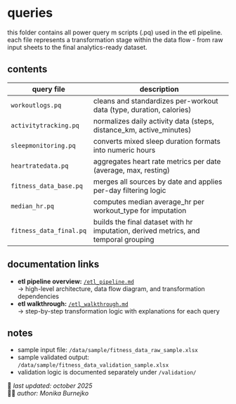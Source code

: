 # queries
this folder contains all power query m scripts (.pq) used in the etl pipeline.  
each file represents a transformation stage within the data flow - from raw input sheets to the final analytics-ready dataset.

## contents
| query file | description |
|-------------|--------------|
| `workoutlogs.pq` | cleans and standardizes per-workout data (type, duration, calories) |
| `activitytracking.pq` | normalizes daily activity data (steps, distance_km, active_minutes) |
| `sleepmonitoring.pq` | converts mixed sleep duration formats into numeric hours |
| `heartratedata.pq` | aggregates heart rate metrics per date (average, max, resting) |
| `fitness_data_base.pq` | merges all sources by date and applies per-day filtering logic |
| `median_hr.pq` | computes median average_hr per workout_type for imputation |
| `fitness_data_final.pq` | builds the final dataset with hr imputation, derived metrics, and temporal grouping |

## documentation links
- **etl pipeline overview:** [`/etl_pipeline.md`](../../etl_pipeline.md)  
  → high-level architecture, data flow diagram, and transformation dependencies
- **etl walkthrough:** [`/etl_walkthrough.md`](../../etl_walkthrough.md)  
  → step-by-step transformation logic with explanations for each query

## notes
- sample input file: `/data/sample/fitness_data_raw_sample.xlsx`  
- sample validated output: `/data/sample/fitness_data_validation_sample.xlsx`  
- validation logic is documented separately under `/validation/`

📅 *last updated: october 2025*  
👩‍💻 *author: Monika Burnejko*
